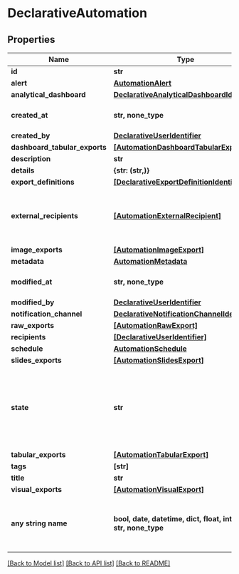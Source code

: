 # DeclarativeAutomation


## Properties
Name | Type | Description | Notes
------------ | ------------- | ------------- | -------------
**id** | **str** |  | 
**alert** | [**AutomationAlert**](AutomationAlert.md) |  | [optional] 
**analytical_dashboard** | [**DeclarativeAnalyticalDashboardIdentifier**](DeclarativeAnalyticalDashboardIdentifier.md) |  | [optional] 
**created_at** | **str, none_type** | Time of the entity creation. | [optional] 
**created_by** | [**DeclarativeUserIdentifier**](DeclarativeUserIdentifier.md) |  | [optional] 
**dashboard_tabular_exports** | [**[AutomationDashboardTabularExport]**](AutomationDashboardTabularExport.md) |  | [optional] 
**description** | **str** |  | [optional] 
**details** | **{str: (str,)}** | TODO | [optional] 
**export_definitions** | [**[DeclarativeExportDefinitionIdentifier]**](DeclarativeExportDefinitionIdentifier.md) |  | [optional] 
**external_recipients** | [**[AutomationExternalRecipient]**](AutomationExternalRecipient.md) | External recipients of the automation action results. | [optional] 
**image_exports** | [**[AutomationImageExport]**](AutomationImageExport.md) |  | [optional] 
**metadata** | [**AutomationMetadata**](AutomationMetadata.md) |  | [optional] 
**modified_at** | **str, none_type** | Time of the last entity modification. | [optional] 
**modified_by** | [**DeclarativeUserIdentifier**](DeclarativeUserIdentifier.md) |  | [optional] 
**notification_channel** | [**DeclarativeNotificationChannelIdentifier**](DeclarativeNotificationChannelIdentifier.md) |  | [optional] 
**raw_exports** | [**[AutomationRawExport]**](AutomationRawExport.md) |  | [optional] 
**recipients** | [**[DeclarativeUserIdentifier]**](DeclarativeUserIdentifier.md) |  | [optional] 
**schedule** | [**AutomationSchedule**](AutomationSchedule.md) |  | [optional] 
**slides_exports** | [**[AutomationSlidesExport]**](AutomationSlidesExport.md) |  | [optional] 
**state** | **str** | Current state of the automation. | [optional]  if omitted the server will use the default value of "ACTIVE"
**tabular_exports** | [**[AutomationTabularExport]**](AutomationTabularExport.md) |  | [optional] 
**tags** | **[str]** |  | [optional] 
**title** | **str** |  | [optional] 
**visual_exports** | [**[AutomationVisualExport]**](AutomationVisualExport.md) |  | [optional] 
**any string name** | **bool, date, datetime, dict, float, int, list, str, none_type** | any string name can be used but the value must be the correct type | [optional]

[[Back to Model list]](../README.md#documentation-for-models) [[Back to API list]](../README.md#documentation-for-api-endpoints) [[Back to README]](../README.md)


